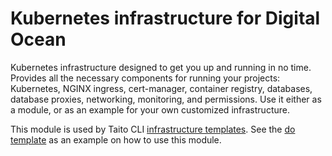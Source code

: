# Kubernetes infrastructure for Digital Ocean

Kubernetes infrastructure designed to get you up and running in no time. Provides all the necessary components for running your projects: Kubernetes, NGINX ingress, cert-manager, container registry, databases, database proxies, networking, monitoring, and permissions. Use it either as a module, or as an example for your own customized infrastructure.

This module is used by Taito CLI [infrastructure templates](https://taitounited.github.io/taito-cli/templates#infrastructure-templates). See the [do template](https://github.com/TaitoUnited/taito-templates/tree/master/infrastructure/do/terraform) as an example on how to use this module.
